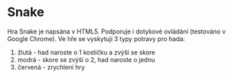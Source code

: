 Snake
=====

Hra Snake je napsána v HTML5. Podporuje i dotykové ovládání (testováno v Google Chrome).
Ve hře se vyskytují 3 typy potravy pro hada:
1. žlutá - had naroste o 1 kostičku a zvýší se skore
2. modrá - skore se zvýší o 2, had naroste o jednu
3. červená - zrychlení hry
